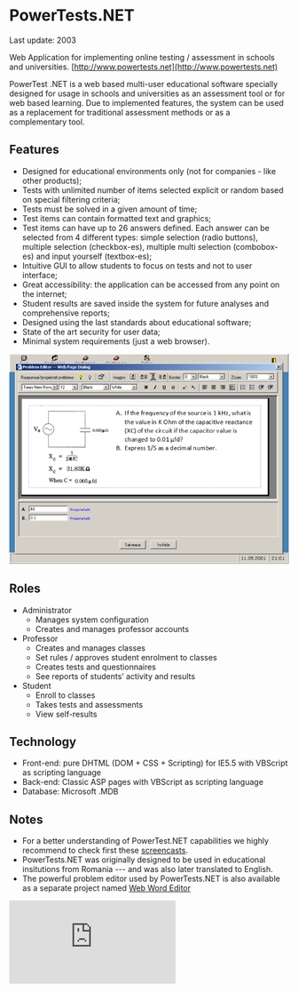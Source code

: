 PowerTests.NET
==============

Last update: 2003

Web Application for implementing online testing / assessment in schools and universities.
[http://www.powertests.net](http://www.powertests.net)

PowerTest .NET is a web based multi-user educational software specially designed for usage in schools and universities as an assessment tool or for web based learning. Due to implemented features, the system can be used as a replacement for traditional assessment methods or as a complementary tool.

Features
--------

- Designed for educational environments only (not for companies - like other products);
- Tests with unlimited number of items selected explicit or random based on special filtering criteria;
- Tests must be solved in a given amount of time;
- Test items can contain formatted text and graphics;
- Test items can have up to 26 answers defined. Each answer can be selected from 4 different types: simple selection (radio buttons), multiple selection (checkbox-es), multiple multi selection (combobox-es) and input yourself (textbox-es);
- Intuitive GUI to allow students to focus on tests and not to user interface;
- Great accessibility: the application can be accessed from any point on the internet;
- Student results are saved inside the system for future analyses and comprehensive reports;
- Designed using the last standards about educational software;
- State of the art security for user data;
- Minimal system requirements (just a web browser).

![Problem Editor](img/pb_editor.png)


Roles
-----

- Administrator
    - Manages system configuration
    - Creates and manages professor accounts
- Professor
    - Creates and manages classes 
    - Set rules / approves student enrolment to classes
    - Creates tests and questionnaires
    - See reports of students’ activity and results
- Student
    - Enroll to classes
    - Takes tests and assessments
    - View self-results


Technology
----------

- Front-end: pure DHTML (DOM + CSS + Scripting) for IE5.5 with VBScript as scripting language
- Back-end: Classic ASP pages with VBScript as scripting language
- Database: Microsoft .MDB

Notes
-----

- For a better understanding of PowerTest.NET capabilities we highly recommend to check first these [screencasts](docs/screencasts/).
- PowerTests.NET was originally designed to be used in educational insitutions from Romania --- and was also later translated to English.
- The powerful problem editor used by PowerTests.NET is also available as a separate project named [Web Word Editor](https://github.com/mveteanu/WebWordEditor)

![Analytics](https://ga-beacon.appspot.com/UA-2402433-6/beacon.en.html)
